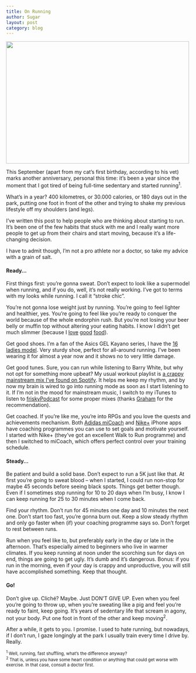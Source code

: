 ```yaml
---
title: On Running
author: Sugar
layout: post
category: blog
---
```

<img alt="" src="http://nikewomen.co.za/blog/wp-content/uploads/2009/06/jpegviewer4.jpg" title="Nike Women Run" class="alignnone" width="500" height="333" />

This September (apart from my cat’s first birthday, according to his vet) marks another anniversary, personal this time: it’s been a year since the moment that I got tired of being full-time sedentary and started running<sup>1</sup>.

What’s in a year? 400 kilometres, or 30.000 calories, or 180 days out in the park, putting one foot in front of the other and trying to shake my previous lifestyle off my shoulders (and legs).

I’ve written this post to help people who are thinking about starting to run. It’s been one of the few habits that stuck with me and I really want more people to get up from their chairs and start moving, because it’s a life-changing decision. 

I have to admit though, I’m not a pro athlete nor a doctor, so take my advice with a grain of salt.

#### Ready&#8230;

First things first: you’re gonna sweat. Don’t expect to look like a supermodel when running, and if you do, well, it’s not really working. I’ve got to terms with my looks while running. I call it “stroke chic”.

You’re not gonna lose weight just by running. You’re going to feel lighter and healthier, yes. You’re going to feel like you’re ready to conquer the world because of the whole endorphin rush. But you’re not losing your beer belly or muffin top without altering your eating habits. I know I didn’t get much slimmer (because I [love][1] [good][2] [food][3]).

Get good shoes. I’m a fan of the Asics GEL Kayano series, I have the [16 ladies model][4]. Very sturdy shoe, perfect for all-around running. I’ve been wearing it for almost a year now and it shows no to very little damage.

Get good tunes. Sure, you can run while listening to Barry White, but why not opt for something more upbeat? My usual workout playlist is [a crappy mainstream mix I’ve found on Spotify][5]. It helps me keep my rhythm, and by now my brain is wired to go into running mode as soon as I start listening to it. If I’m not in the mood for mainstream music, I switch to my iTunes to listen to [friskyPodcast][6] for some proper mixes (thanks [Graham][7] for the recommendation).

Get coached. If you’re like me, you’re into RPGs and you love the quests and achievements mechanism. Both [Adidas miCoach][8] and [Nike+][9] iPhone apps have coaching programmes you can use to set goals and motivate yourself. I started with Nike+ (they&#8217;ve got an excellent Walk to Run programme) and then I switched to miCoach, which offers perfect control over your training schedule.

#### Steady&#8230;

Be patient and build a solid base. Don’t expect to run a 5K just like that. At first you’re going to sweat blood &#8211; when I started, I could run non-stop for maybe 45 seconds before seeing black spots. Things get better though. Even if I sometimes stop running for 10 to 20 days when I’m busy, I know I can keep running for 25 to 30 minutes when I come back.

Find your rhythm. Don’t run for 45 minutes one day and 10 minutes the next one. Don’t start too fast, you’re gonna burn out. Keep a slow steady rhythm and only go faster when (if) your coaching programme says so. Don&#8217;t forget to rest between runs.

Run when you feel like to, but preferably early in the day or late in the afternoon. That’s especially aimed to beginners who live in warmer climates. If you keep running at noon under the scorching sun for days on end, things are going to get ugly. It’s dumb and it’s dangerous. Bonus: if you run in the morning, even if your day is crappy and unproductive, you will still have accomplished something. Keep that thought.

#### Go!

Don’t give up. Cliché? Maybe. Just DON’T GIVE UP. Even when you feel you’re going to throw up, when you’re sweating like a pig and feel you’re ready to faint, keep going. It’s years of sedentary life that scream in agony, not your body. Put one foot in front of the other and keep moving<sup>2</sup>. 

After a while, it gets to you. I promise. I used to hate running, but nowadays, if I don’t run, I gaze longingly at the park I usually train every time I drive by. Really.

<small><sup>1</sup> Well, running, fast shuffling, what’s the difference anyway?</small>  
<small><sup>2</sup> That is, unless you have some heart condition or anything that could get worse with exercise. In that case, consult a doctor first.</small>

 [1]: http://campl.us/c1qC
 [2]: http://campl.us/cs3Y
 [3]: http://campl.us/bH2A
 [4]: http://www.wiggle.co.uk/asics-ladies-gel-kayano-16-shoes-aw10/
 [5]: http://open.spotify.com/user/sugarenia/playlist/5WubvmDLolHzBmxyd0BTZ6
 [6]: http://www.friskyradio.com/podcast/
 [7]: http://twitter.com/GraHodgetts
 [8]: http://www.adidas.com/micoach
 [9]: http://nikeplus.com
